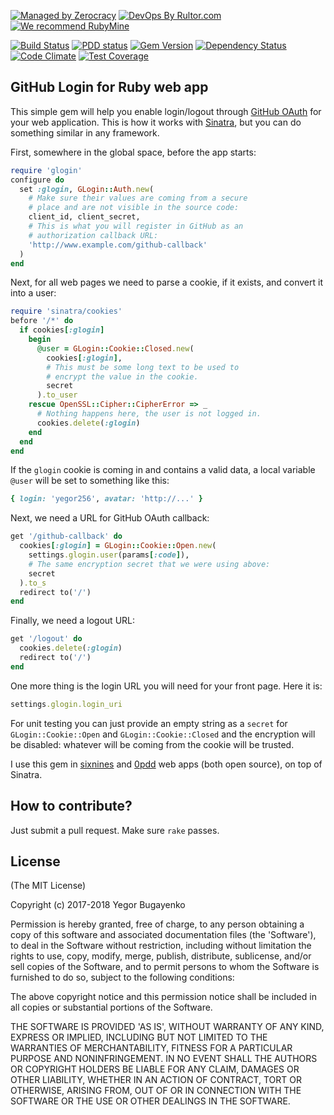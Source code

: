 [![Managed by Zerocracy](http://www.zerocracy.com/badge.svg)](http://www.zerocracy.com)
[![DevOps By Rultor.com](http://www.rultor.com/b/yegor256/glogin)](http://www.rultor.com/p/yegor256/glogin)
[![We recommend RubyMine](http://img.teamed.io/rubymine-recommend.svg)](https://www.jetbrains.com/ruby/)

[![Build Status](https://travis-ci.org/yegor256/glogin.svg)](https://travis-ci.org/yegor256/glogin)
[![PDD status](http://www.0pdd.com/svg?name=yegor256/glogin)](http://www.0pdd.com/p?name=yegor256/glogin)
[![Gem Version](https://badge.fury.io/rb/glogin.svg)](http://badge.fury.io/rb/glogin)
[![Dependency Status](https://gemnasium.com/yegor256/glogin.svg)](https://gemnasium.com/yegor256/glogin)
[![Code Climate](http://img.shields.io/codeclimate/github/yegor256/glogin.svg)](https://codeclimate.com/github/yegor256/glogin)
[![Test Coverage](https://img.shields.io/codecov/c/github/yegor256/glogin.svg)](https://codecov.io/github/yegor256/glogin?branch=master)

## GitHub Login for Ruby web app

This simple gem will help you enable login/logout through
[GitHub OAuth](https://developer.github.com/apps/building-integrations/setting-up-and-registering-oauth-apps/)
for your web application. This is how it works with
[Sinatra](http://www.sinatrarb.com/),
but you can do something similar in any framework.

First, somewhere in the global space, before the app starts:

```ruby
require 'glogin'
configure do
  set :glogin, GLogin::Auth.new(
    # Make sure their values are coming from a secure
    # place and are not visible in the source code:
    client_id, client_secret,
    # This is what you will register in GitHub as an
    # authorization callback URL:
    'http://www.example.com/github-callback'
  )
end
```

Next, for all web pages we need to parse a cookie, if it exists,
and convert it into a user:

```ruby
require 'sinatra/cookies'
before '/*' do
  if cookies[:glogin]
    begin
      @user = GLogin::Cookie::Closed.new(
        cookies[:glogin],
        # This must be some long text to be used to
        # encrypt the value in the cookie.
        secret
      ).to_user
    rescue OpenSSL::Cipher::CipherError => _
      # Nothing happens here, the user is not logged in.
      cookies.delete(:glogin)
    end
  end
end
```

If the `glogin` cookie is coming in and contains a valid data,
a local variable `@user` will be set to something like this:

```ruby
{ login: 'yegor256', avatar: 'http://...' }
```

Next, we need a URL for GitHub OAuth callback:

```ruby
get '/github-callback' do
  cookies[:glogin] = GLogin::Cookie::Open.new(
    settings.glogin.user(params[:code]),
    # The same encryption secret that we were using above:
    secret
  ).to_s
  redirect to('/')
end
```

Finally, we need a logout URL:

```ruby
get '/logout' do
  cookies.delete(:glogin)
  redirect to('/')
end
```

One more thing is the login URL you will need for your front page. Here
it is:

```ruby
settings.glogin.login_uri
```

For unit testing you can just provide an empty string as a `secret` for
`GLogin::Cookie::Open` and `GLogin::Cookie::Closed` and the encryption will be disabled:
whatever will be coming from the cookie will be trusted.

I use this gem in [sixnines](https://github.com/yegor256/sixnines)
and [0pdd](https://github.com/yegor256/0pdd) web apps (both open source),
on top of Sinatra.

## How to contribute?

Just submit a pull request. Make sure `rake` passes.

## License

(The MIT License)

Copyright (c) 2017-2018 Yegor Bugayenko

Permission is hereby granted, free of charge, to any person obtaining a copy
of this software and associated documentation files (the 'Software'), to deal
in the Software without restriction, including without limitation the rights
to use, copy, modify, merge, publish, distribute, sublicense, and/or sell
copies of the Software, and to permit persons to whom the Software is
furnished to do so, subject to the following conditions:

The above copyright notice and this permission notice shall be included in all
copies or substantial portions of the Software.

THE SOFTWARE IS PROVIDED 'AS IS', WITHOUT WARRANTY OF ANY KIND, EXPRESS OR
IMPLIED, INCLUDING BUT NOT LIMITED TO THE WARRANTIES OF MERCHANTABILITY,
FITNESS FOR A PARTICULAR PURPOSE AND NONINFRINGEMENT. IN NO EVENT SHALL THE
AUTHORS OR COPYRIGHT HOLDERS BE LIABLE FOR ANY CLAIM, DAMAGES OR OTHER
LIABILITY, WHETHER IN AN ACTION OF CONTRACT, TORT OR OTHERWISE, ARISING FROM,
OUT OF OR IN CONNECTION WITH THE SOFTWARE OR THE USE OR OTHER DEALINGS IN THE
SOFTWARE.
